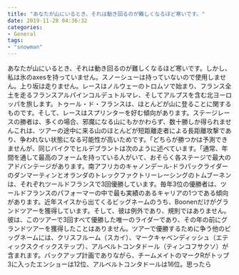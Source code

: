 ```yaml
---
title: "あなたが山にいるとき、それは動き回るのが難しくなるほど寒いです。"
date: 2019-11-28 04:36:32
categories:
- General
tags:
- "snowman"
---
```


あなたが山にいるとき、それは動き回るのが難しくなるほど寒いです。しかし、私は氷のaxesを持っていません。スノーシューは持っていないので使用しません。上り坂は走りません。レースはノルウェーのトロムソで始まり、フランス全土を走るフランスアルパインコルデュトルマレ、そしてアルプスを含む北ヨーロッパを旅します。トゥール・ド・フランスは、ほとんどが山に登ることに関するものです。そして、レースはスプリンターを好む傾向があります。ステージレースの勝者は、多くの場合、邪魔になる山にもかかわらず、数十勝しか得られませんこれは、ツアーの途中に来る山のほとんどが短距離走者による長距離攻撃であり、争われない状態になる可能性が高いためです。「どちらが勝つかは予測できませんが、同じバイクでヒルデブラントは次のように述べています。「通常、年間を通して最高のフォームを持っている人がいて、おそらく各ステージで最大のアドバンテージがあります。南アフリカのキャノンデール-ドラパックライダーのダンマーティンとオランダのトレックファクトリーレーシングのトムブーネンは、それぞれツールドフランスで3回優勝しています。毎年3位の優勝者は、ツールドフランスのパフォーマーの中で最も実績のあるキャリアの1つである傾向があります。近年スイスから出てくるビッグネームのうち、Boonenだけがグランドツアーを獲得しています。そして、彼は例外であり、規則ではありません。彼は、このツアーで3回すべて優勝した唯一のライダーであり、その年の前にグランドツアーを獲得したことはありません。ツアーで優勝するために争う他のビッグネームには、クリスフルーム（スカイ）、マークキャベンディッシュ（エティックスクイックステップ）、アルベルトコンタドール（ティンコフサクソ）が含まれます。バックアップ計画でありながら、チームメイトのマークRがトップ3に入ったエンショーは12位、アルベルトコンタドールは16位。思ったら
